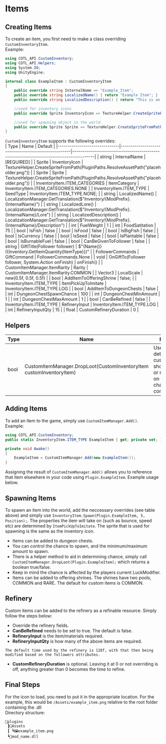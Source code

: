 # Items

## Creating Items

To create an item, you first need to make a class overriding `CustomInventoryItem`.  
Example:

```csharp
using COTL_API.CustomInventory;
using COTL_API.Helpers;
using System.IO;
using UnityEngine;
```

```csharp
internal class ExampleItem : CustomInventoryItem
{
    public override string InternalName => "Example_Item";
    public override string LocalizedName() { return "Example Item"; }
    public override string LocalizedDescription() { return "This is an example item"; }

    //used for inventory icons
    public override Sprite InventoryIcon => TextureHelper.CreateSpriteFromPath(Path.Combine(Plugin.PluginPath, "Assets", "example_item.png"));

    //used for spawning object in the world
    public override Sprite Sprite => TextureHelper.CreateSpriteFromPath(Path.Combine(Plugin.PluginPath, "Assets", "example_item.png"));
}
```

`CustomInventoryItem` supports the following overrides:<br>
| Type                          | Name                                                | Default                                                                                 |
|-------------------------------|-----------------------------------------------------|-----------------------------------------------------------------------------------------|
| string                        | InternalName                                        | \[REQUIRED\]                                                                            |
| Sprite                        | InventoryIcon                                       | TextureHelper.CreateSpriteFromPath(PluginPaths.ResolveAssetPath("placeholder.png"))     |
| Sprite                        | Sprite                                              | TextureHelper.CreateSpriteFromPath(PluginPaths.ResolveAssetPath("placeholder.png"))     |
| InventoryItem.ITEM_CATEGORIES | ItemCategory                                        | InventoryItem.ITEM_CATEGORIES.NONE                                                      |
| InventoryItem.ITEM_TYPE       | SeedType                                            | InventoryItem.ITEM_TYPE.NONE;                                                           |
| string                        | LocalizedName()                                     | LocalizationManager.GetTranslation($"Inventory/{ModPrefix}.{InternalName}")             |
| string                        | LocalizedLore()                                     | LocalizationManager.GetTranslation($"Inventory/{ModPrefix}.{InternalName}/Lore")        |
| string                        | LocalizedDescription()                              | LocalizationManager.GetTranslation($"Inventory/{ModPrefix}.{InternalName}/Description") |
| int                           | FuelWeight                                          | 1                                                                                       |
| int                           | FoodSatitation                                      | 75                                                                                      |
| bool                          | IsFish                                              | false                                                                                   |
| bool                          | IsFood                                              | false                                                                                   |
| bool                          | IsBigFish                                           | false                                                                                   |
| bool                          | IsCurrency                                          | false                                                                                   |
| bool                          | IsSeed                                              | false                                                                                   |
| bool                          | IsPlantable                                         | false                                                                                   |
| bool                          | IsBurnableFuel                                      | false                                                                                   |
| bool                          | CanBeGivenToFollower                                | false                                                                                   |
| string                        | GiftTitle(Follower follower)                        | $"{Name()} ({Inventory.GetItemQuantity(ItemType)})"                                     |
| FollowerCommands              | GiftCommand                                         | FollowerCommands.None                                                                   |
| void                          | OnGiftTo(Follower follower, System.Action onFinish) | onFinish()                                                                              |
| CustomItemManager.ItemRarity  | Rarity                                              | CustomItemManager.ItemRarity.COMMON                                                     |
| Vector3                       | LocalScale                                          | new(0.5f, 0.5f, 0.5f)                                                                   |
| bool                          | AddItemToOfferingShrine                             | false;                                                                                  |
| InventoryItem.ITEM_TYPE       | ItemPickUpToImitate                                 | InventoryItem.ITEM_TYPE.LOG                                                             |
| bool                          | AddItemToDungeonChests                              | false                                                                                   |
| int                           | DungeonChestSpawnChance                             | 100                                                                                     |
| int                           | DungeonChestMinAmount                               | 1                                                                                       |
| int                           | DungeonChestMaxAmount                               | 1                                                                                       |
| bool                          | CanBeRefined                                        | false                                                                                   |
| InventoryItem.ITEM_TYPE       | RefineryInput                                       | InventoryItem.ITEM_TYPE.LOG                                                             |
| int                           | RefineryInputQty                                    | 15                                                                                      |
| float                         | CustomRefineryDuration                              | 0                                                                                       |

## Helpers

| Type | Name                                                                | Purpose                                                                                        |
| ---- | ------------------------------------------------------------------- | ---------------------------------------------------------------------------------------------- |
| bool | CustomItemManager.DropLoot(CustomInventoryItem customInventoryItem) | Used to determine if a custom item should drop or not based on the items chance configuration. |

## Adding Items

To add an item to the game, simply use `CustomItemManager.Add()`.  
Example:

```csharp
using COTL_API.CustomInventory;
public static InventoryItem.ITEM_TYPE ExampleItem { get; private set; }
```

```csharp
private void Awake()
{
    ExampleItem = CustomItemManager.Add(new ExampleItem());
}
```

Assigning the result of `CustomItemManager.Add()` allows you to reference that item elsewhere in your code using `Plugin.ExampleItem`. Example usage below.

## Spawning Items

To spawn an item into the world, add the neccessary overrides (see table above) and simply use `InventoryItem.Spawn(Plugin.ExampleItem, 5, Position);`.
The properties the item will take on (such as bounce, speed etc) are determined by `ItemPickUpToImitate`.
The sprite that is used for spawning is the same as the inventory icon.

- Items can be added to dungeon chests. 
- You can control the chance to spawn, and the minimum/maximum amount to spawn.
- There is a helper method to aid in determining chance, simply call `CustomItemManager.DropLoot(Plugin.ExampleItem);` which returns a boolean true/false.
- Keep in mind the chance is affected by the players current LuckModifier.
- Items can be added to offering shrines. The shrines have two pools, COMMON and RARE. The default for custom items is COMMON.

## Refinery

Custom items can be added to the refinery as a refinable resource. Simply follow the steps below:
- Override the refinery fields.
- **CanBeRefined** needs to be set to true. The default is false.
- **RefineryInput** is the item/materials required.
- **RefineryInputQty** is how many of the above items are required.

`The default time used by the refinery is 128f, with that then being modified based on the followers attributes.`
- **CustomRefineryDuration** is optional. Leaving it at 0 or not overriding is off, anything greater than 0 becomes the time to refine.

## Final Steps

For the icon to load, you need to put it in the appropriate location. For the example, this would be `/Assets/example_item.png` relative to the root folder containing the .dll  
Directory structure:

```
📂plugins
 ┣📂Assets
 ┃ ┗🖼️example_item.png
 ┗📜mod_name.dll
```